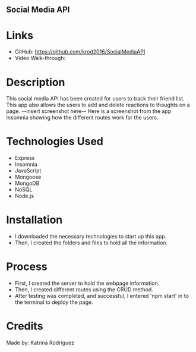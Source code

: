 ## Social Media API

# Links
* GitHub: https://github.com/krod2016/SocialMediaAPI
* Video Walk-through: 

# Description
This social media API has been created for users to track their friend list. This app also allows the users to add and delete reactions to thoughts on a page. 
--insert screenshot here--
Here is a screenshot from the app Insomnia showing how the different routes work for the users.

# Technologies Used
* Express
* Insomnia
* JavaScript
* Mongoose
* MongoDB
* NoSQL
* Node.js

# Installation
* I downloaded the necessary technologies to start up this app.
* Then, I created the folders and files to hold all the information.

# Process
* First, I created the server to hold the webpage information.
* Then, I created different routes using the CRUD method.
* After testing was completed, and successful, I entered 'npm start' in to the terminal to deploy the page.

# Credits
Made by: Katrina Rodriguez

